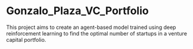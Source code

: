 # Gonzalo_Plaza_VC_Portfolio
This project aims to create an agent-based model trained using deep reinforcement learning to find the optimal number of startups in a venture capital portfolio.
